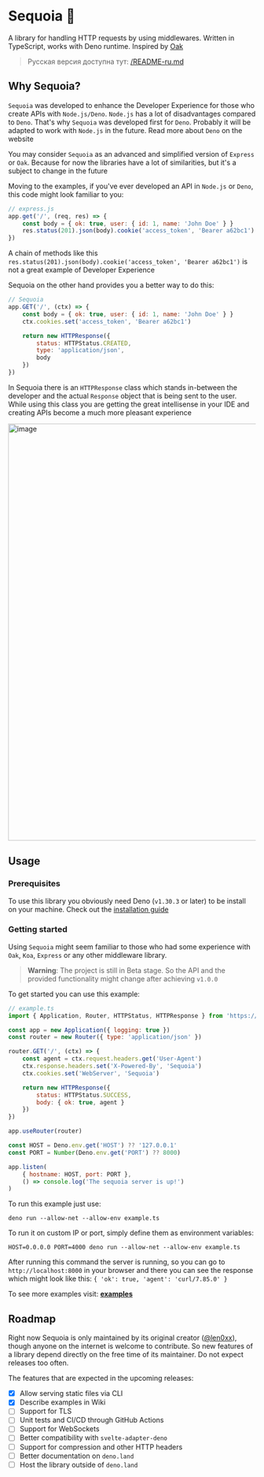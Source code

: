 # Sequoia 🦕

A library for handling HTTP requests by using middlewares. Written in TypeScript, works with Deno runtime. Inspired by [Oak](https://github.com/oakserver/oak)

> Русская версия доступна тут: [/README-ru.md](https://github.com/len0xx/sequoia/blob/main/README-ru.md)

## Why Sequoia?

`Sequoia` was developed to enhance the Developer Experience for those who create APIs with `Node.js/Deno`. `Node.js` has a lot of disadvantages compared to `Deno`. That's why `Sequoia` was developed first for `Deno`. Probably it will be adapted to work with `Node.js` in the future. Read more about `Deno` on the website

You may consider `Sequoia` as an advanced and simplified version of `Express` or `Oak`. Because for now the libraries have a lot of similarities, but it's a subject to change in the future

Moving to the examples, if you've ever developed an API in `Node.js` or `Deno`, this code might look familiar to you:
```javascript
// express.js
app.get('/', (req, res) => {
    const body = { ok: true, user: { id: 1, name: 'John Doe' } }
    res.status(201).json(body).cookie('access_token', 'Bearer a62bc1')
})
```

A chain of methods like this `res.status(201).json(body).cookie('access_token', 'Bearer a62bc1')` is not a great example of Developer Experience

Sequoia on the other hand provides you a better way to do this:
```javascript
// Sequoia
app.GET('/', (ctx) => {
    const body = { ok: true, user: { id: 1, name: 'John Doe' } }
    ctx.cookies.set('access_token', 'Bearer a62bc1')

    return new HTTPResponse({
        status: HTTPStatus.CREATED,
        type: 'application/json',
        body
    })
})
```

In Sequoia there is an `HTTPResponse` class which stands in-between the developer and the actual `Response` object that is being sent to the user. While using this class you are getting the great intellisense in your IDE and creating APIs become a much more pleasant experience

<img width="847" alt="image" src="https://github.com/len0xx/sequoia/assets/21990466/e1b46f6f-fcb2-479e-be14-066ed152dd44">

## Usage

### Prerequisites

To use this library you obviously need Deno (`v1.30.3` or later) to be install on your machine. Check out the [installation guide](https://deno.land/manual@v1.30.3/getting_started/installation)

### Getting started

Using `Sequoia` might seem familiar to those who had some experience with `Oak`, `Koa`, `Express` or any other middleware library.

> **Warning**: The project is still in Beta stage. So the API and the provided functionality might change after achieving `v1.0.0`

To get started you can use this example:
```javascript
// example.ts
import { Application, Router, HTTPStatus, HTTPResponse } from 'https://deno.land/x/sequoia/mod.ts'

const app = new Application({ logging: true })
const router = new Router({ type: 'application/json' })

router.GET('/', (ctx) => {
    const agent = ctx.request.headers.get('User-Agent')
    ctx.response.headers.set('X-Powered-By', 'Sequoia')
    ctx.cookies.set('WebServer', 'Sequoia')

    return new HTTPResponse({
        status: HTTPStatus.SUCCESS,
        body: { ok: true, agent }
    })
})

app.useRouter(router)

const HOST = Deno.env.get('HOST') ?? '127.0.0.1'
const PORT = Number(Deno.env.get('PORT') ?? 8000)

app.listen(
    { hostname: HOST, port: PORT },
    () => console.log('The sequoia server is up!')
)
```

To run this example just use:

`deno run --allow-net --allow-env example.ts`

To run it on custom IP or port, simply define them as environment variables:

`HOST=0.0.0.0 PORT=4000 deno run --allow-net --allow-env example.ts`

After running this command the server is running, so you can go to `http://localhost:8000` in your browser and there you can see the response which might look like this: `{ 'ok': true, 'agent': 'curl/7.85.0' }`

To see more examples visit: **[examples](https://github.com/len0xx/sequoia/wiki)**

## Roadmap

Right now Sequoia is only maintained by its original creator ([@len0xx](https://github.com/len0xx)), though anyone on the internet is welcome to contribute. So new features of a library depend directly on the free time of its maintainer. Do not expect releases too often. 

The features that are expected in the upcoming releases:

- [x] Allow serving static files via CLI
- [x] Describe examples in Wiki
- [ ] Support for TLS
- [ ] Unit tests and CI/CD through GitHub Actions
- [ ] Support for WebSockets
- [ ] Better compatibility with `svelte-adapter-deno`
- [ ] Support for compression and other HTTP headers
- [ ] Better documentation on `deno.land`
- [ ] Host the library outside of `deno.land`
